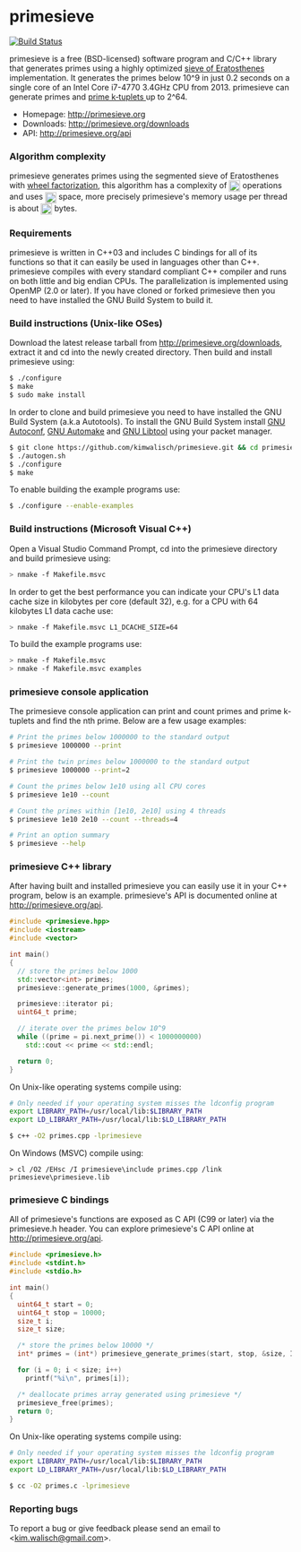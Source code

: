 primesieve
==========
[![Build Status](https://travis-ci.org/kimwalisch/primesieve.svg)](https://travis-ci.org/kimwalisch/primesieve)

primesieve is a free (BSD-licensed) software program and C/C++
library that generates primes using a highly optimized
<a href="http://en.wikipedia.org/wiki/Sieve_of_Eratosthenes">sieve of
Eratosthenes</a> implementation. It generates the primes below 10^9
in just 0.2 seconds on a single core of an Intel Core i7-4770 3.4GHz
CPU from 2013. primesieve can generate primes and
<a href="http://en.wikipedia.org/wiki/Prime_k-tuple">prime&#160;k&#8209;tuplets
</a> up to 2^64.

* Homepage: http://primesieve.org
* Downloads: http://primesieve.org/downloads
* API: http://primesieve.org/api

### Algorithm complexity

primesieve generates primes using the segmented sieve of Eratosthenes
with <a href="http://en.wikipedia.org/wiki/Wheel_factorization">wheel
factorization</a>, this algorithm has a complexity of
<img src="http://primesieve.org/images/Onloglogn.svg" height="20" align="absmiddle"/>
operations and uses
<img src="http://primesieve.org/images/Osqrtn.svg" height="20" align="absmiddle"/>
space, more precisely primesieve's memory usage per thread is about
<img src="http://primesieve.org/images/primesieve_memory_usage.svg" height="20" align="absmiddle"/>
bytes.

### Requirements

primesieve is written in C++03 and includes C bindings for all of its
functions so that it can easily be used in languages other than C++.
primesieve compiles with every standard compliant C++ compiler and
runs on both little and big endian CPUs. The parallelization is
implemented using OpenMP (2.0 or later). If you have cloned or forked
primesieve then you need to have installed the GNU Build System to
build it.

### Build instructions (Unix-like OSes)

Download the latest release tarball from
http://primesieve.org/downloads, extract it and cd into the newly
created directory. Then build and install primesieve using:

```sh
$ ./configure
$ make
$ sudo make install
```

In order to clone and build primesieve you need to have installed the
GNU Build System (a.k.a Autotools). To install the GNU Build System
install
[GNU Autoconf](http://www.gnu.org/software/autoconf/),
[GNU Automake](http://www.gnu.org/software/automake/) and
[GNU Libtool](http://www.gnu.org/software/libtool/) using your packet
manager.

```sh
$ git clone https://github.com/kimwalisch/primesieve.git && cd primesieve
$ ./autogen.sh
$ ./configure
$ make
```

To enable building the example programs use:
```sh
$ ./configure --enable-examples
```

### Build instructions (Microsoft Visual C++)

Open a Visual Studio Command Prompt, cd into the primesieve directory
and build primesieve using:

```sh
> nmake -f Makefile.msvc
```

In order to get the best performance you can indicate your CPU's L1
data cache size in kilobytes per core (default 32), e.g. for a CPU
with 64 kilobytes L1 data cache use:

```sh
> nmake -f Makefile.msvc L1_DCACHE_SIZE=64
```

To build the example programs use:
```sh
> nmake -f Makefile.msvc
> nmake -f Makefile.msvc examples
```

### primesieve console application

The primesieve console application can print and count primes and
prime k-tuplets and find the nth prime. Below are a few usage
examples:

```sh
# Print the primes below 1000000 to the standard output
$ primesieve 1000000 --print

# Print the twin primes below 1000000 to the standard output
$ primesieve 1000000 --print=2

# Count the primes below 1e10 using all CPU cores
$ primesieve 1e10 --count

# Count the primes within [1e10, 2e10] using 4 threads
$ primesieve 1e10 2e10 --count --threads=4

# Print an option summary
$ primesieve --help
```

### primesieve C++ library

After having built and installed primesieve you can easily use it in
your C++ program, below is an example. primesieve's API is documented
online at http://primesieve.org/api.

```C++
#include <primesieve.hpp>
#include <iostream>
#include <vector>

int main()
{
  // store the primes below 1000
  std::vector<int> primes;
  primesieve::generate_primes(1000, &primes);

  primesieve::iterator pi;
  uint64_t prime;

  // iterate over the primes below 10^9
  while ((prime = pi.next_prime()) < 1000000000)
    std::cout << prime << std::endl;

  return 0;
}
```

On Unix-like operating systems compile using:
```sh
# Only needed if your operating system misses the ldconfig program
export LIBRARY_PATH=/usr/local/lib:$LIBRARY_PATH
export LD_LIBRARY_PATH=/usr/local/lib:$LD_LIBRARY_PATH

$ c++ -O2 primes.cpp -lprimesieve
```

On Windows (MSVC) compile using:
```
> cl /O2 /EHsc /I primesieve\include primes.cpp /link primesieve\primesieve.lib
```

### primesieve C bindings

All of primesieve's functions are exposed as C API (C99 or later) via
the primesieve.h header. You can explore primesieve's C API online
at http://primesieve.org/api.

```C
#include <primesieve.h>
#include <stdint.h>
#include <stdio.h>

int main()
{
  uint64_t start = 0;
  uint64_t stop = 10000;
  size_t i;
  size_t size;

  /* store the primes below 10000 */
  int* primes = (int*) primesieve_generate_primes(start, stop, &size, INT_PRIMES);

  for (i = 0; i < size; i++)
    printf("%i\n", primes[i]);

  /* deallocate primes array generated using primesieve */
  primesieve_free(primes);
  return 0;
}
```

On Unix-like operating systems compile using:
```sh
# Only needed if your operating system misses the ldconfig program
export LIBRARY_PATH=/usr/local/lib:$LIBRARY_PATH
export LD_LIBRARY_PATH=/usr/local/lib:$LD_LIBRARY_PATH

$ cc -O2 primes.c -lprimesieve
```

### Reporting bugs

To report a bug or give feedback please send an email to
<<kim.walisch@gmail.com>>.
